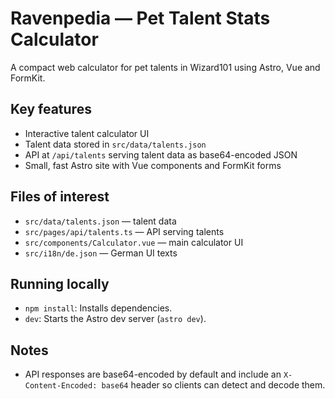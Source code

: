 Ravenpedia — Pet Talent Stats Calculator
===============================================
A compact web calculator for pet talents in Wizard101 using Astro, Vue and FormKit.


Key features
--------------
- Interactive talent calculator UI
- Talent data stored in `src/data/talents.json`
- API at `/api/talents` serving talent data as base64-encoded JSON
- Small, fast Astro site with Vue components and FormKit forms


Files of interest
-----------------
- `src/data/talents.json` — talent data
- `src/pages/api/talents.ts` — API serving talents
- `src/components/Calculator.vue` — main calculator UI
- `src/i18n/de.json` — German UI texts

Running locally
--------------
- `npm install`: Installs dependencies.
- `dev`: Starts the Astro dev server (`astro dev`).

Notes
-----
- API responses are base64-encoded by default and include an `X-Content-Encoded: base64` header so clients can detect and decode them.
